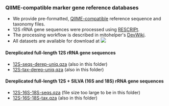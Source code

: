 ### QIIME-compatible marker gene reference databases
- We provide pre-formatted, [QIIME-compatible](https://docs.qiime2.org/2022.11/data-resources/) reference sequence and taxonomy files. 
- 12S rRNA gene sequences were processed using [RESCRIPt](https://github.com/bokulich-lab/RESCRIPt). 
- The processing workflow is described in mitohelper's [DevWiki](https://github.com/aomlomics/mitohelper/wiki/9.-Creating-QIIME-compatible-reference-databases).
- All datasets are available for download at [<img src=https://zenodo.org/badge/DOI/10.5281/zenodo.7925541.svg>](https://doi.org/10.5281/zenodo.7925541)

#### Dereplicated full-length 12S rRNA gene sequences
- [12S-seqs-derep-uniq.qza](https://doi.org/10.5281/zenodo.7925541) (also in this folder)
- [12S-tax-derep-uniq.qza](https://doi.org/10.5281/zenodo.7925541) (also in this folder)

#### Dereplicated full-length 12S + SILVA (16S and 18S) rRNA gene sequences
- [12S-16S-18S-seqs.qza](https://doi.org/10.5281/zenodo.7925541) (file size too large to be in this folder)
- [12S-16S-18S-tax.qza](https://doi.org/10.5281/zenodo.7925541) (also in this folder)
